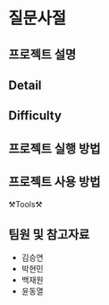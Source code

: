 # 질문사절


## 프로젝트 설명


## Detail


## Difficulty


## 프로젝트 실행 방법


## 프로젝트 사용 방법


⚒Tools⚒




## 팀원 및 참고자료

* 김승연
* 박현민
* 백재원
* 윤동열

